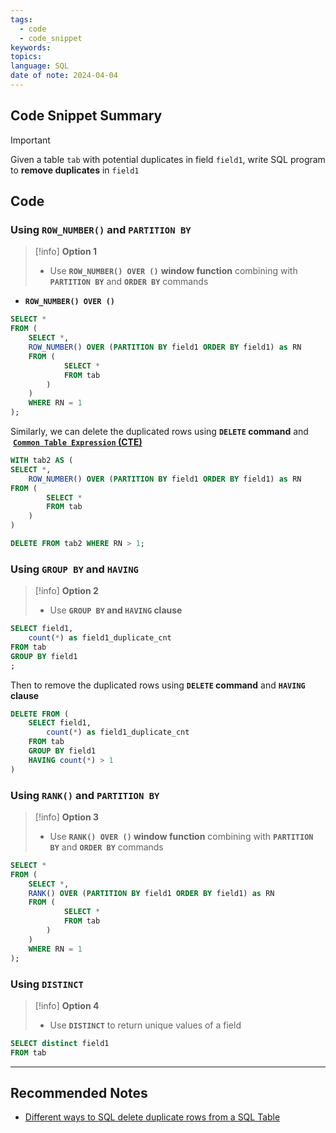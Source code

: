 ```yaml
---
tags:
  - code
  - code_snippet
keywords: 
topics: 
language: SQL
date of note: 2024-04-04
---
```


## Code Snippet Summary

>[!important]
>Given a table `tab` with potential duplicates in field `field1`, write SQL program to **remove duplicates** in `field1`

## Code

### Using `ROW_NUMBER()` and `PARTITION BY`

>[!info] 
>**Option 1**
>- Use **`ROW_NUMBER() OVER ()`** **window function** combining with **`PARTITION BY`** and **`ORDER BY`** commands

- **`ROW_NUMBER() OVER ()`**

```SQL
SELECT *
FROM (
    SELECT *,
    ROW_NUMBER() OVER (PARTITION BY field1 ORDER BY field1) as RN
    FROM (
	        SELECT *       
	        FROM tab
        )
    )
    WHERE RN = 1
);
```

Similarly, we can delete the duplicated rows using **`DELETE` command** and   [**`Common Table Expression` (CTE)**](https://technet.microsoft.com/en-us/library/ms190766(v=sql.105).aspx)  

```SQL
WITH tab2 AS (
SELECT *,
    ROW_NUMBER() OVER (PARTITION BY field1 ORDER BY field1) as RN
FROM (
		SELECT *       
		FROM tab
    )
)

DELETE FROM tab2 WHERE RN > 1;
```

### Using `GROUP BY` and `HAVING`

>[!info]
>**Option 2**
>- Use **`GROUP BY`  and `HAVING` clause**

```SQL
SELECT field1,
	count(*) as field1_duplicate_cnt
FROM tab
GROUP BY field1
;
```

Then to remove the duplicated rows using **`DELETE` command** and **`HAVING` clause**

```SQL
DELETE FROM (
	SELECT field1,
		count(*) as field1_duplicate_cnt
	FROM tab
	GROUP BY field1
	HAVING count(*) > 1
)
```


### Using `RANK()` and `PARTITION BY`

>[!info]
>**Option 3**
>- Use **`RANK() OVER ()`  window function** combining with **`PARTITION BY`** and **`ORDER BY`** commands

```SQL
SELECT *
FROM (
    SELECT *,
    RANK() OVER (PARTITION BY field1 ORDER BY field1) as RN
    FROM (
	        SELECT *       
	        FROM tab
        )
    )
    WHERE RN = 1
);
```


### Using `DISTINCT`

>[!info]
>**Option 4**
>- Use **`DISTINCT`** to return unique values of a field

```SQL
SELECT distinct field1
FROM tab
```



-----------
##  Recommended Notes

- [Different ways to SQL delete duplicate rows from a SQL Table](https://www.sqlshack.com/different-ways-to-sql-delete-duplicate-rows-from-a-sql-table/)